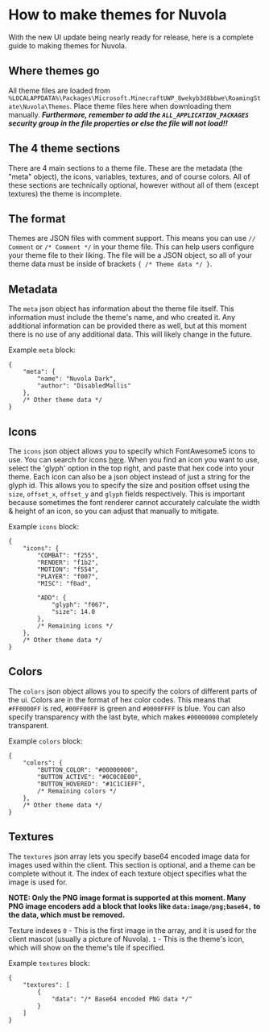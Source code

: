 # How to make themes for Nuvola
With the new UI update being nearly ready for release, here is a complete guide to making themes for Nuvola.

## Where themes go
All theme files are loaded from `%LOCALAPPDATA%\Packages\Microsoft.MinecraftUWP_8wekyb3d8bbwe\RoamingState\Nuvola\Themes`. Place theme files here when downloading them manually.
***Furthermore, remember to add the `ALL_APPLICATION_PACKAGES` security group in the file properties or else the file will not load!!*** 

## The 4 theme sections
There are 4 main sections to a theme file. These are the metadata (the "meta" object), the icons, variables, textures, and of course colors. All of these sections are technically optional, however without all of them (except textures) the theme is incomplete.

## The format
Themes are JSON files with comment support. This means you can use `// Comment` or `/* Comment */` in your theme file. This can help users configure your theme file to their liking. The file will be a JSON object, so all of your theme data must be inside of brackets `{ /* Theme data */ }`.

## Metadata
The `meta` json object has information about the theme file itself. This information must include the theme's name, and who created it. Any additional information can be provided there as well, but at this moment there is no use of any additional data. This will likely change in the future.

Example `meta` block:
```
{
    "meta": {
        "name": "Nuvola Dark",
        "author": "DisabledMallis"
    },
    /* Other theme data */
}
```

## Icons
The `icons` json object allows you to specify which FontAwesome5 icons to use. You can search for icons [here](https://fontawesome.com/v5/search). When you find an icon you want to use, select the 'glyph' option in the top right, and paste that hex code into your theme. Each icon can also be a json object instead of just a string for the glyph id. This allows you to specify the size and position offset using the `size`, `offset_x`, `offset_y` and `glyph` fields respectively. This is important because sometimes the font renderer cannot accurately calculate the width & height of an icon, so you can adjust that manually to mitigate.

Example `icons` block:
```
{
    "icons": {
        "COMBAT": "f255",
        "RENDER": "f1b2",
        "MOTION": "f554",
        "PLAYER": "f007",
        "MISC": "f0ad",

        "ADD": {
            "glyph": "f067",
            "size": 14.0
        },
        /* Remaining icons */
    },
    /* Other theme data */
}
```

## Colors
The `colors` json object allows you to specify the colors of different parts of the ui. Colors are in the format of hex color codes. This means that `#FF0000FF` is red, `#00FF00FF` is green and `#0000FFFF` is blue. You can also specify transparency with the last byte, which makes `#00000000` completely transparent.

Example `colors` block:
```
{
    "colors": {
        "BUTTON_COLOR": "#00000000",
        "BUTTON_ACTIVE": "#0C0C0E00",
        "BUTTON_HOVERED": "#1C1C1EFF",
        /* Remaining colors */
    },
    /* Other theme data */
}
```

## Textures
The `textures` json array lets you specify base64 encoded image data for images used within the client. This section is optional, and a theme can be complete without it. The index of each texture object specifies what the image is used for. 

**NOTE: Only the PNG image format is supported at this moment. Many PNG image encoders add a block that looks like `data:image/png;base64,` to the data, which must be removed.**

Texture indexes
`0` - This is the first image in the array, and it is used for the client mascot (usually a picture of Nuvola).
`1` - This is the theme's icon, which will show on the theme's tile if specified.

Example `textures` block:
```
{
    "textures": [
        {
            "data": "/* Base64 encoded PNG data */"
        }
    ]
}
```
